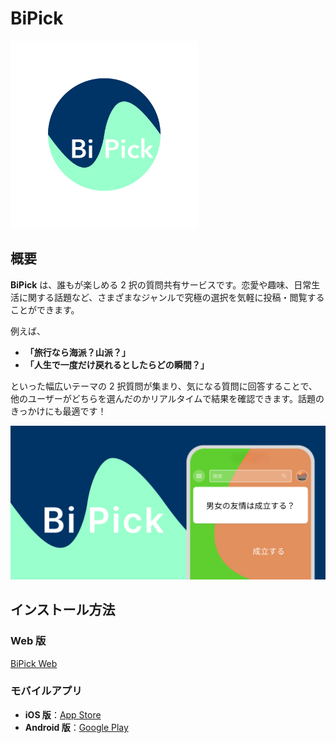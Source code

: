# BiPick

<img src="./assets/images/bipick_splash_1152.png" alt="BiPick Logo" width="300" />

## 概要

**BiPick** は、誰もが楽しめる 2 択の質問共有サービスです。恋愛や趣味、日常生活に関する話題など、さまざまなジャンルで究極の選択を気軽に投稿・閲覧することができます。

例えば、

- **「旅行なら海派？山派？」**
- **「人生で一度だけ戻れるとしたらどの瞬間？」**

といった幅広いテーマの 2 択質問が集まり、気になる質問に回答することで、他のユーザーがどちらを選んだのかリアルタイムで結果を確認できます。話題のきっかけにも最適です！

<img src="./assets/screenshots/future_graphic_1024x500.jpg" alt="BiPick Image" width="600" />

## インストール方法

### Web 版

[BiPick Web](https://bipick.net/)

### モバイルアプリ

- **iOS 版**：[App Store](https://apps.apple.com/jp/app/bipick/id6737619772)
- **Android 版**：[Google Play](https://play.google.com/store/apps/details?id=com.which464.which)

